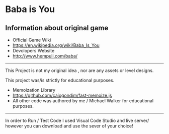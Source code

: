 # Baba is You

## Information about original game  

- Official Game Wiki
- https://en.wikipedia.org/wiki/Baba_Is_You
- Devolopers Website
- http://www.hempuli.com/baba/
------

This Project is not my original idea , nor are any assets or level designs.

This project was/is strictly for educational purposes.

- Memoization Library
- https://github.com/caiogondim/fast-memoize.js
- All other code was authored by me / Michael Walker for educational purposes. 
  
------

In order to Run / Test Code
I used Visual Code Studio and live server/ however you can download and use the sever of your choice! 
